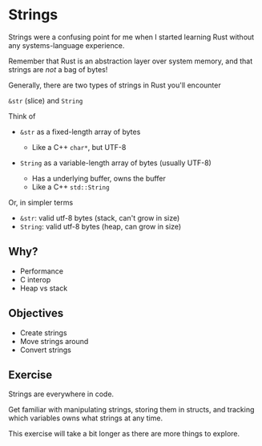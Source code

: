 # Strings

Strings were a confusing point for me when I started learning Rust without any systems-language experience.

Remember that Rust is an abstraction layer over system memory, and that strings are _not_ a bag of bytes!

Generally, there are two types of strings in Rust you'll encounter

`&str` (slice) and `String`

Think of

- `&str` as a fixed-length array of bytes

  - Like a C++ `char*`, but UTF-8

- `String` as a variable-length array of bytes (usually UTF-8)
  - Has a underlying buffer, owns the buffer
  - Like a C++ `std::String`

Or, in simpler terms

- `&str`: valid utf-8 bytes (stack, can't grow in size)
- `String`: valid utf-8 bytes (heap, can grow in size)

## Why?

- Performance
- C interop
- Heap vs stack

<!-- You think you know strings as a programmer, but do you really? -->

## Objectives

- Create strings
- Move strings around
- Convert strings

## Exercise

Strings are everywhere in code.

Get familiar with manipulating strings, storing them in structs, and tracking which variables owns what strings at any time.

This exercise will take a bit longer as there are more things to explore.
